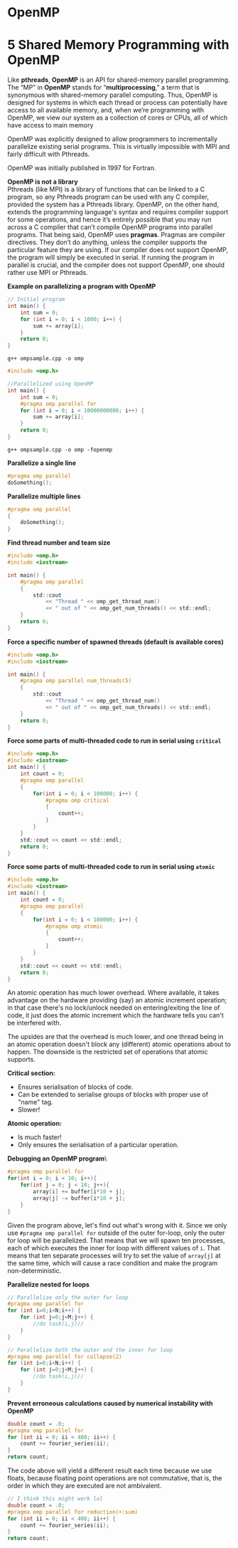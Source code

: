 # OpenMP

# 5 Shared Memory Programming with OpenMP

Like **pthreads**, **OpenMP** is an API for shared-memory parallel programming. The “MP” in **OpenMP** stands for “**multiprocessing**,” a term that is synonymous with shared-memory parallel computing. Thus, OpenMP is designed for systems in which each thread or process can potentially have access to all available memory, and, when we’re programming with OpenMP, we view our system as a collection of cores or CPUs, all of which have access to main memory

OpenMP was explicitly designed to allow programmers to incrementally parallelize existing serial programs. This is virtually impossible with MPI and fairly difficult with Pthreads.

OpenMP was initially published in 1997 for Fortran.

**OpenMP is not a library**\
Pthreads (like MPI) is a library of functions that can be linked to a C program, so any Pthreads program can be used with any C compiler, provided the system has a Pthreads library. OpenMP, on the other hand, extends the programming language's syntax and requires compiler support for some operations, and hence it’s entirely possible that you may run across a C compiler that can’t compile OpenMP programs into parallel programs. That being said, OpenMP uses **pragmas**. Pragmas are compiler directives. They don’t do anything, unless the compiler supports the particular feature they are using. If our compiler does not support OpenMP, the program will simply be executed in serial. If running the program in parallel is crucial, and the compiler does not support OpenMP, one should rather use MPI or Pthreads.

**Example on parallelizing a program with OpenMP**
```C
// Initial program
int main() {
    int sum = 0;
    for (int i = 0; i < 1000; i++) {
        sum += array[i];
    }
    return 0;
}
```
`g++ ompsample.cpp -o omp`
```C
#include <omp.h>

//Parallelized using OpenMP
int main() {
    int sum = 0;
    #pragma omp parallel for
    for (int i = 0; i < 10000000000; i++) {
        sum += array[i];
    }
    return 0;
}
```
`g++ ompsample.cpp -o omp -fopenmp`

**Parallelize a single line**
```C
#pragma omp parallel
doSomething();
```

**Parallelize multiple lines**
```C
#pragma omp parallel
{
    doSomething();
}
```

**Find thread number and team size**
```C
#include <omp.h>
#include <iostream>

int main() {
    #pragma omp parallel
    {
        std::cout
            << "Thread " << omp_get_thread_num()
            << " out of " << omp_get_num_threads() << std::endl;
    }
    return 0;
}
```

**Force a specific number of spawned threads (default is available cores)**
```C
#include <omp.h>
#include <iostream>

int main() {
    #pragma omp parallel num_threads(5)
    {
        std::cout
            << "Thread " << omp_get_thread_num()
            << " out of " << omp_get_num_threads() << std::endl;
    }
    return 0;
}
```

**Force some parts of multi-threaded code to run in serial using `critical`**
```C
#include <omp.h>
#include <iostream>
int main() {
    int count = 0;
    #pragma omp parallel
    {
        for(int i = 0; i < 100000; i++) {
            #pragma omp critical
            {
                count++;
            }
        }
    }
    std::cout << count << std::endl;
    return 0;
}
```
**Force some parts of multi-threaded code to run in serial using `atomic`**
```C
#include <omp.h>
#include <iostream>
int main() {
    int count = 0;
    #pragma omp parallel
    {
        for(int i = 0; i < 100000; i++) {
            #pragma omp atomic
            {
                count++;
            }
        }
    }
    std::cout << count << std::endl;
    return 0;
}
```
An atomic operation has much lower overhead. Where available, it takes advantage on the hardware providing (say) an atomic increment operation; in that case there's no lock/unlock needed on entering/exiting the line of code, it just does the atomic increment which the hardware tells you can't be interfered with.

The upsides are that the overhead is much lower, and one thread being in an atomic operation doesn't block any (different) atomic operations about to happen. The downside is the restricted set of operations that atomic supports.

**Critical section:**
- Ensures serialisation of blocks of code.
- Can be extended to serialise groups of blocks with proper use of "name" tag.
- Slower!

**Atomic operation:**
- Is much faster!
- Only ensures the serialisation of a particular operation.

**Debugging an OpenMP program**\
```C
#pragma omp parallel for
for(int i = 0; i < 10; i++){
    for(int j = 0; j < 10; j++){
        array[i] += buffer[i*10 + j];
        array[j] -= buffer[i*10 + j];
    }
}
```
Given the program above, let's find out what's wrong with it.
Since we only use `#pragma omp parallel for` outside of the outer for-loop, only the outer for loop will be parallelized. That means that we will spawn ten processes, each of which executes the inner for loop with different values of `i`. That means that ten separate processes will try to set the value of `array[j]` at the same time, which will cause a race condition and make the program non-deterministic.

**Parallelize nested for loops**
```C
// Parallelize only the outer for loop
#pragma omp parallel for
for (int i=0;i<N;i++) { 
    for (int j=0;j<M;j++) {
        //do task(i,j)//
    }
}
```
```C
// Parallelize both the outer and the inner for loop
#pragma omp parallel for collapse(2)
for (int i=0;i<N;i++) { 
    for (int j=0;j<M;j++) {
        //do task(i,j)//
    }
}
```

**Prevent erroneous calculations caused by numerical instability with OpenMP**
```C
double count = .0;
#pragma omp parallel for
for (int ii = 0; ii < 400; ii++) {
    count += fourier_series(ii);
}
return count;
```
The code above will yield a different result each time because we use floats, because floating point operations are not commutative, that is, the order in which they are executed are not ambivalent.

```C
// I think this might work lol
double count = .0;
#pragma omp parallel for reduction(+:sum)
for (int ii = 0; ii < 400; ii++) {
    count += fourier_series(ii);
}
return count;
```